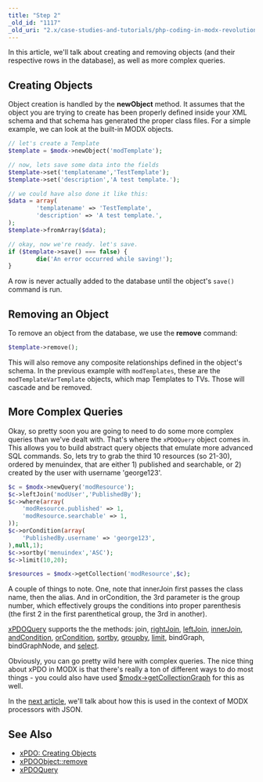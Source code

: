 ```yaml
---
title: "Step 2"
_old_id: "1117"
_old_uri: "2.x/case-studies-and-tutorials/php-coding-in-modx-revolution,-pt.-i/php-coding-in-modx-revolution,-pt.-ii"
---
```


In this article, we'll talk about creating and removing objects (and their respective rows in the database), as well as more complex queries.

## Creating Objects

Object creation is handled by the **newObject** method. It assumes that the object you are trying to create has been properly defined inside your XML schema and that schema has generated the proper class files. For a simple example, we can look at the built-in MODX objects.

``` php
// let's create a Template
$template = $modx->newObject('modTemplate');

// now, lets save some data into the fields
$template->set('templatename','TestTemplate');
$template->set('description','A test template.');

// we could have also done it like this:
$data = array(
        'templatename' => 'TestTemplate',
        'description' => 'A test template.',
);
$template->fromArray($data);

// okay, now we're ready. let's save.
if ($template->save() === false) {
        die('An error occurred while saving!');
}
```

A row is never actually added to the database until the object's `save()` command is run.

## Removing an Object

To remove an object from the database, we use the **remove** command:

``` php
$template->remove();
```

This will also remove any composite relationships defined in the object's schema. In the previous example with `modTemplates`, these are the `modTemplateVarTemplate` objects, which map Templates to TVs. Those will cascade and be removed.

## More Complex Queries

Okay, so pretty soon you are going to need to do some more complex queries than we've dealt with. That's where the `xPDOQuery` object comes in. This allows you to build abstract query objects that emulate more advanced SQL commands. So, lets try to grab the third 10 resources (so 21-30), ordered by menuindex, that are either 1) published and searchable, or 2) created by the user with username 'george123'.

``` php
$c = $modx->newQuery('modResource');
$c->leftJoin('modUser','PublishedBy');
$c->where(array(
    'modResource.published' => 1,
    'modResource.searchable' => 1,
));
$c->orCondition(array(
    'PublishedBy.username' => 'george123',
),null,1);
$c->sortby('menuindex','ASC');
$c->limit(10,20);

$resources = $modx->getCollection('modResource',$c);
```

A couple of things to note. One, note that innerJoin first passes the class name, then the alias. And in orCondition, the 3rd parameter is the group number, which effectively groups the conditions into proper parenthesis (the first 2 in the first parenthetical group, the 3rd in another).

[xPDOQuery](extending-modx/xpdo/class-reference/xpdoquery "xPDOQuery") supports the the methods: join, [rightJoin](extending-modx/xpdo/class-reference/xpdoquery/xpdoquery.rightjoin "xPDOQuery.rightJoin"), [leftJoin](extending-modx/xpdo/class-reference/xpdoquery/xpdoquery.leftjoin "xPDOQuery.leftJoin"), [innerJoin](extending-modx/xpdo/class-reference/xpdoquery/xpdoquery.innerjoin "xPDOQuery.innerJoin"), [andCondition](extending-modx/xpdo/class-reference/xpdoquery/xpdoquery.andcondition "xPDOQuery.andCondition"), [orCondition](extending-modx/xpdo/class-reference/xpdoquery/xpdoquery.orcondition "xPDOQuery.orCondition"), [sortby](extending-modx/xpdo/class-reference/xpdoquery/xpdoquery.sortby "xPDOQuery.sortby"), [groupby](extending-modx/xpdo/class-reference/xpdoquery/xpdoquery.groupby "xPDOQuery.groupby"), [limit](extending-modx/xpdo/class-reference/xpdoquery/xpdoquery.limit "xPDOQuery.limit"), bindGraph, bindGraphNode, and [select](extending-modx/xpdo/class-reference/xpdoquery/xpdoquery.select "xPDOQuery.select").

Obviously, you can go pretty wild here with complex queries. The nice thing about xPDO in MODX is that there's really a ton of different ways to do most things - you could also have used [$modx->getCollectionGraph](extending-modx/xpdo/retrieving-objects/graphs "getCollectionGraph") for this as well.

In the [next article](extending-modx/getting-started/tutorial/part-3 "PHP Coding in MODX Revolution, Pt. III"), we'll talk about how this is used in the context of MODX processors with JSON.

## See Also

- [xPDO: Creating Objects](extending-modx/xpdo/creating-objects "Creating Objects")
- [xPDOObject::remove](extending-modx/xpdo/class-reference/xpdoobject/persistence-methods/remove "remove")
- [xPDOQuery](extending-modx/xpdo/class-reference/xpdoquery "xPDOQuery")
